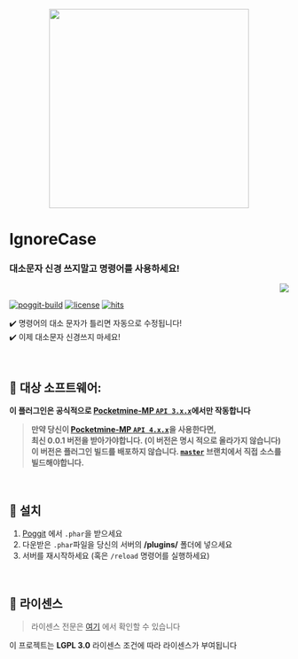 <p align="center"> <img src="https://ghcdn.rawgit.org/Blugin/IgnoreCase-PMMP/master/icon.png" width="360"> </p>  

# IgnoreCase  
### 대소문자 신경 쓰지말고 명령어를 사용하세요!  
<p align="right">  
  <a href="https://github.com/Blugin/IgnoreCase-PMMP/blob/master/README.md">  
    <img src="https://img.shields.io/static/v1?label=read%20in&message=English&color=success">
  </a>  
</p>  
    
[![poggit-build](https://poggit.pmmp.io/ci.shield/Blugin/IgnoreCase-PMMP/IgnoreCase?style=flat-square)](https://poggit.pmmp.io/ci/Blugin/IgnoreCase-PMMP/IgnoreCase)
[![license](https://img.shields.io/github/license/Blugin/IgnoreCase-PMMP.svg?style=flat-square)](https://github.com/Blugin/IgnoreCase-PMMP/blob/master/LICENSE)
[![hits](http://hits.dwyl.com/Blugin/IgnoreCase-PMMP.svg)](http://hits.dwyl.com/Blugin/IgnoreCase-PMMP)
  
✔️ 명령어의 대소 문자가 틀리면 자동으로 수정됩니다!   
✔️ 이제 대소문자 신경쓰지 마세요!  
  
<br>  
  
## :file_folder: 대상 소프트웨어: 
**이 플러그인은 공식적으로 [Pocketmine-MP `API 3.x.x`](https://github.com/pmmp/PocketMine-MP/tree/stable)에서만 작동합니다**
> **만약 당신이 [**Pocketmine-MP** `API 4.x.x`](https://github.com/pmmp/PocketMine-MP/tree/master)을 사용한다면,**  
> **최신 0.0.1 버전을 받아가야합니다. (이 버전은 명시 적으로 올라가지 않습니다)**  
> **이 버전은 플러그인 빌드를 배포하지 않습니다. [`master`](https://github.com/Blugin/ChatThin-PMMP/tree/master) 브랜치에서 직접 소스를 빌드해야합니다.**
  
<br>  
  
## :wrench: 설치
1) [Poggit](https://poggit.pmmp.io/ci/Blugin/ChatThin-PMMP/ChatThin) 에서 `.phar`을  받으세요  
2) 다운받은 `.phar`파일을 당신의 서버의 **/plugins/** 폴더에 넣으세요  
3) 서버를 재시작하세요 (혹은 `/reload` 명령어를 실행하세요)  
  
<br>  
  
## :memo: 라이센스 
> 라이센스 전문은 [여기](https://github.com/Blugin/IgnoreCase-PMMP/blob/master/LICENSE) 에서 확인할 수 있습니다  
  
이 프로젝트는 **LGPL 3.0** 라이센스 조건에 따라 라이센스가 부여됩니다